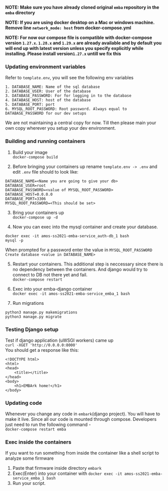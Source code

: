 
**NOTE: Make sure you have already cloned original `emba` repository in the `emba` directory**

**NOTE: If you are using docker desktop on a Mac or windows machine. Remove line `network_mode: host` from docker-compose.yml**

**NOTE: For now our compose file is compatible with docker-compose version `1.27.x`. `1.28.x` and `1.29.x` are already available and by default you will end up with latest version unless you specify explicitly while installing. Please install version`1.27.x` untill we fix this**


### Updating environment variables
Refer to `template.env`, you will see the following env variables
```                                                                                                                                                                        1,1           All
1. DATABASE_NAME: Name of the sql database
2. DATABASE_USER: User of the database
3. DATABASE_PASSWORD: For for logging in to the database
4. DATABASE_HOST: host of the database
5. DATABASE_PORT: port
6. MYSQL_ROOT_PASSWORD: Root password. Always equal to DATABASE_PASSWORD for our dev setups
``` 

We are not maintaining a central copy for now. Till then please main your own copy wherever you setup your dev environment.





### Building and running containers

1. Build your image  
`docker-compose build`
   
2. Before bringing your containers up rename `template.env -> .env` and edit `.env` file should to look like:
```
DATABASE_NAME=<Name you are going to give your db>
DATABASE_USER=root
DATABASE_PASSWORD=<value of MYSQL_ROOT_PASSWORD>
DATABASE_HOST=0.0.0.0
DATABASE_PORT=3306
MYSQL_ROOT_PASSWORD=<This should be set>
```

3. Bring your containers up  
`docker-compose up -d`

   
4. Now you can exec into the mysql container and create your database.
```
docker exec -it amos-ss2021-emba-service_auth-db_1 bash
mysql -p
```
When prompted for a password enter the value in `MYSQL_ROOT_PASSWORD`  
`Create database <value in DATABASE_NAME>`

5. Restart your containers. This additional step is neccessary since there is no dependency between the containers. And django would try to connect to DB not there yet and fail.  
`docker-compose restart`

6. Exec into your emba-django container  
`docker exec -it amos-ss2021-emba-service_emba_1 bash`

7. Run migrations
```
python3 manage.py makemigrations
python3 manage.py migrate
```



### Testing Django setup

Test if django application (uWSGI workers) came up  
`curl -XGET 'http://0.0.0.0:8000'`  
You should get a response like this:
```<!-- Base Template for home page-->
<!DOCTYPE html>
<html>
<head>
    <title></title>
</head>
<body>
    <h1>EMBArk home!</h1>
</body>
```

### Updating code
Whenever you change any code in `embark`(django project). You will have to make it live. Since all our code is mounted through compose.
Developers just need to run the following command -  
`docker-compose restart emba`


### Exec inside the containers

If you want to run something from inside the container like a shell script to analyze some firmware
1. Paste that firmware inside directory `embark`
2. Exec(Enter) into your container with `docker exec -it amos-ss2021-emba-service_emba_1 bash`
3. Run your script.
